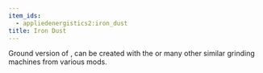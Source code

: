 ```yaml
---
item_ids:
  - appliedenergistics2:iron_dust
title: Iron Dust
---
```


Ground version of <ItemLink id="minecraft:iron_ingot"/>, can be
created with the <ItemLink id="appliedenergistics2:grindstone"/> or
many other similar grinding machines from various mods.
